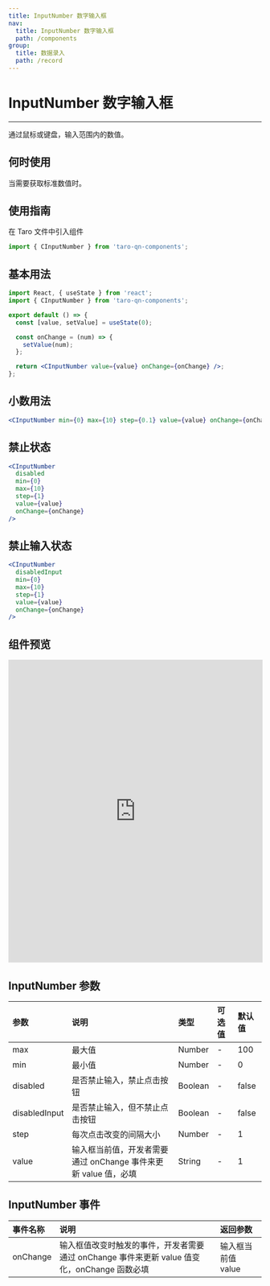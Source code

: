 ```yaml
---
title: InputNumber 数字输入框
nav:
  title: InputNumber 数字输入框
  path: /components
group:
  title: 数据录入
  path: /record
---
```


# InputNumber 数字输入框

---

通过鼠标或键盘，输入范围内的数值。

## 何时使用

当需要获取标准数值时。

## 使用指南

在 Taro 文件中引入组件

```js
import { CInputNumber } from 'taro-qn-components';
```

## 基本用法

```jsx | pure
import React, { useState } from 'react';
import { CInputNumber } from 'taro-qn-components';

export default () => {
  const [value, setValue] = useState(0);

  const onChange = (num) => {
    setValue(num);
  };

  return <CInputNumber value={value} onChange={onChange} />;
};
```

## 小数用法

```jsx | pure
<CInputNumber min={0} max={10} step={0.1} value={value} onChange={onChange} />
```

## 禁止状态

```jsx | pure
<CInputNumber
  disabled
  min={0}
  max={10}
  step={1}
  value={value}
  onChange={onChange}
/>
```

## 禁止输入状态

```jsx | pure
<CInputNumber
  disabledInput
  min={0}
  max={10}
  step={1}
  value={value}
  onChange={onChange}
/>
```

## 组件预览

<iframe style="width:100%; height: 600px; border: 1px solid #ddd" src="https://ui.shuyun.com/example/#/pages/record/input-number/index"></iframe>

## InputNumber 参数

| 参数          | 说明                                                            | 类型    | 可选值 | 默认值 |
| :------------ | :-------------------------------------------------------------- | :------ | :----- | :----- |
| max           | 最大值                                                          | Number  | -      | 100    |
| min           | 最小值                                                          | Number  | -      | 0      |
| disabled      | 是否禁止输入，禁止点击按钮                                      | Boolean | -      | false  |
| disabledInput | 是否禁止输入，但不禁止点击按钮                                  | Boolean | -      | false  |
| step          | 每次点击改变的间隔大小                                          | Number  | -      | 1      |
| value         | 输入框当前值，开发者需要通过 onChange 事件来更新 value 值，必填 | String  | -      | 1      |

## InputNumber 事件

| 事件名称 | 说明                                                                                         | 返回参数           |
| :------- | :------------------------------------------------------------------------------------------- | :----------------- |
| onChange | 输入框值改变时触发的事件，开发者需要通过 onChange 事件来更新 value 值变化，onChange 函数必填 | 输入框当前值 value |
